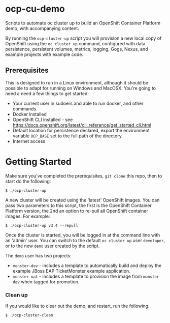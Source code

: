 # ocp-cu-demo
Scripts to automate oc cluster up to build an OpenShift Container Platform demo, with accompanying content.

By running the `ocp-cluster-up` script you will provision a new local copy of OpenShift using the `oc cluster up` command, configured with data persistence, persistent volumes, metrics, logging, Gogs, Nexus, and example projects with example code. 

## Prerequisites
This is designed to run in a Linux environment, although it should be possible to adapt for running on Windows and MacOSX. 
You're going to need a need a few things to get started:

* Your current user in sudoers and able to run docker, and other commands. 
* Docker installed
* OpenShift CLI installed - see https://docs.openshift.org/latest/cli_reference/get_started_cli.html
* Default location for persistence declared, export the environment variable `OCP_BASE` set to the full path of the directory. 
* Internet access

# Getting Started
Make sure you've completed the prerequisites, `git clone` this repo, then to start do the following:

```
$ ./ocp-cluster-up
```
A new cluster will be created using the 'latest' OpenShift images. You can pass two parameters to this script, the first is the OpenShift Container Platform version, the 2nd an option to re-pull all OpenShift container images. For example:
```
$ ./ocp-cluster-up v3.4 --repull
```

Once the cluster is started, you will be logged in at the command line with an 'admin' user. You can switch to the default `oc cluster up` user `developer`, or to the new `demo` user created by the script.

The `demo` user has two projects:
* `monster-dev` - includes a template to automatically build and deploy the example JBoss EAP TicketMonster example application.
* `monster-uat` - includes a template to provision the image from `monster-dev` when tagged for promotion. 

### Clean up
If you would like to clear out the demo, and restart, run the following:
```
$ ./ocp-cluster-clean
```

